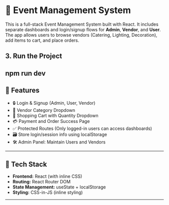 # 🎉 Event Management System

This is a full-stack Event Management System built with React. It includes separate dashboards and login/signup flows for **Admin**, **Vendor**, and **User**. The app allows users to browse vendors (Catering, Lighting, Decoration), add items to cart, and place orders.


## 3. Run the Project
## npm run dev


## 🚀 Features

- 🔒 Login & Signup (Admin, User, Vendor)
- 🧾 Vendor Category Dropdown
- 🛒 Shopping Cart with Quantity Dropdown
- 💳 Payment and Order Success Page
- ✅ Protected Routes (Only logged-in users can access dashboards)
- 🗃️ Store login/session info using localStorage
- 🛠️ Admin Panel: Maintain Users and Vendors

---

## 🧰 Tech Stack

- **Frontend:** React (with inline CSS)
- **Routing:** React Router DOM
- **State Management:** useState + localStorage
- **Styling:** CSS-in-JS (inline styling)

---

